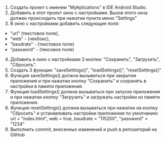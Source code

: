 1) Создать проект с именем "MyAplications" в IDE Android Studio. 
2) Добавить в этот проект окно с настройками. Вызов этого окна должен происходить при нажатии пункта меню "Settings"
3) В окно с настройками добавить следующие поля:
- "url" (текстовое поле),
- "web" - (чекбокс),
- "baudrate" - (текстовое поле)
- "password" - (тексовое поле)
4) Добавить в окно с настройками 3 кнопки: "Cохранить", "Загрузить", "Сбросить". 
5) Создать 3 функции: "saveSettings()", "loadSettings()", "resetSettings()"
6) Функция saveSettings() должна вызываться при закрытии приложения и при нажатии кнопку "Cохранить" и сохранять в настройки в памяти приложения.
7) Функция loadSettings() должна вызываться при запуске приложения и при нажатии кнопку "Загрузить" и загружать  настройки из памяти приложения.
8) Функция resetSettings() должна вызываться при нажатии на кнопку "Сбросить" и устанавливать настройки приложения по умолчанию: url = "index.html", web = true, baudrate = "115200", "password" = "1234"
9) Выполнить commit, внесенных изменений и push в репозиторий на GitHub
